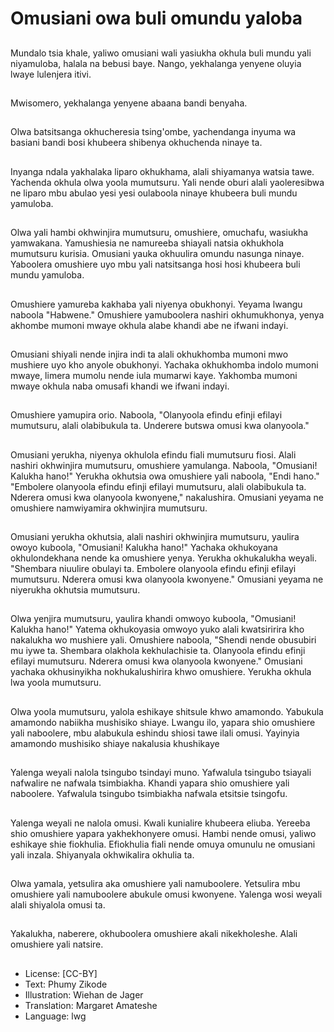 # Omusiani owa buli omundu yaloba

##
Mundalo tsia khale, yaliwo omusiani
wali yasiukha okhula buli mundu
yali niyamuloba, halala na bebusi
baye.
Nango, yekhalanga yenyene oluyia
lwaye lulenjera itivi.

##
Mwisomero, yekhalanga yenyene
abaana bandi benyaha.

##
Olwa batsitsanga okhucheresia
tsing'ombe, yachendanga inyuma
wa basiani bandi bosi khubeera
shibenya okhuchenda ninaye ta.

##
Inyanga ndala yakhalaka liparo
okhukhama, alali shiyamanya
watsia tawe.
Yachenda okhula olwa yoola
mumutsuru.
Yali nende oburi alali yaoleresibwa
ne liparo mbu abulao yesi yesi
oulaboola ninaye khubeera buli
mundu yamuloba.

##
Olwa yali hambi okhwinjira
mumutsuru, omushiere, omuchafu,
wasiukha yamwakana. Yamushiesia
ne namureeba shiayali natsia
okhukhola mumutsuru kurisia.
Omusiani yauka okhuulira omundu
nasunga ninaye. Yaboolera
omushiere uyo mbu yali natsitsanga
hosi hosi khubeera buli mundu
yamuloba.

##
Omushiere yamureba kakhaba yali
niyenya obukhonyi. Yeyama lwangu
naboola "Habwene."
Omushiere yamuboolera nashiri
okhumukhonya, yenya akhombe
mumoni mwaye okhula alabe
khandi abe ne ifwani indayi.

##
Omusiani shiyali nende injira indi ta
alali okhukhomba mumoni mwo
mushiere uyo kho anyole
obukhonyi.
Yachaka okhukhomba indolo
mumoni mwaye, limera mumolu
nende iula mumarwi kaye.
Yakhomba mumoni mwaye okhula
naba omusafi khandi we ifwani
indayi.

##
Omushiere yamupira orio.
Naboola, "Olanyoola efindu efinji
efilayi mumutsuru, alali olabibukula
ta. Underere butswa omusi kwa
olanyoola."

##
Omusiani yerukha, niyenya okhulola
efindu fiali mumutsuru fiosi. Alali
nashiri okhwinjira mumutsuru,
omushiere yamulanga.
Naboola, "Omusiani! Kalukha
hano!" Yerukha okhutsia owa
omushiere yali naboola, "Endi
hano."
"Embolere olanyoola efindu efinji
efilayi mumutsuru, alali olabibukula
ta. Nderera omusi kwa olanyoola
kwonyene," nakalushira. Omusiani
yeyama ne omushiere namwiyamira
okhwinjira mumutsuru.

##
Omusiani yerukha okhutsia, alali
nashiri okhwinjira mumutsuru,
yaulira owoyo kuboola, "Omusiani!
Kalukha hano!"
Yachaka okhukoyana
okhulondekhana nende ka
omushiere yenya. Yerukha
okhukalukha weyali.
"Shembara niuulire obulayi ta.
Embolere olanyoola efindu efinji
efilayi mumutsuru. Nderera omusi
kwa olanyoola kwonyene."
Omusiani yeyama ne niyerukha
okhutsia mumutsuru.

##
Olwa yenjira mumutsuru, yaulira
khandi omwoyo kuboola,
"Omusiani! Kalukha hano!" Yatema
okhukoyasia omwoyo yuko alali
kwatsiririra kho nakalukha wo
mushiere yali.
Omushiere naboola, "Shendi nende
obusubiri mu iywe ta. Shembara
olakhola kekhulachisie ta. Olanyoola
efindu efinji efilayi mumutsuru.
Nderera omusi kwa olanyoola
kwonyene." Omusiani yachaka
okhusinyikha nokhukalushirira khwo
omushiere. Yerukha okhula lwa
yoola mumutsuru.

##
Olwa yoola mumutsuru, yalola
eshikaye shitsule khwo amamondo.
Yabukula amamondo nabiikha
mushisiko shiaye. Lwangu ilo,
yapara shio omushiere yali
naboolere, mbu alabukula eshindu
shiosi tawe ilali omusi. Yayinyia
amamondo mushisiko shiaye
nakalusia khushikaye

##
Yalenga weyali nalola tsingubo
tsindayi muno. Yafwalula tsingubo
tsiayali nafwalire ne nafwala
tsimbiakha.
Khandi yapara shio omushiere yali
naboolere. Yafwalula tsingubo
tsimbiakha nafwala etsitsie
tsingofu.

##
Yalenga weyali ne nalola omusi.
Kwali kunialire khubeera eliuba.
Yereeba shio omushiere yapara
yakhekhonyere omusi.
Hambi nende omusi, yaliwo
eshikaye shie fiokhulia. Efiokhulia
fiali nende omuya omunulu ne
omusiani yali inzala. Shiyanyala
okhwikalira okhulia ta.

##
Olwa yamala, yetsulira aka
omushiere yali namuboolere.
Yetsulira mbu omushiere yali
namuboolere abukule omusi
kwonyene.
Yalenga wosi weyali alali shiyalola
omusi ta.

##
Yakalukha, naberere, okhuboolera
omushiere akali nikekholeshe. Alali
omushiere yali natsire.

##
* License: [CC-BY]
* Text: Phumy Zikode
* Illustration: Wiehan de Jager
* Translation: Margaret Amateshe
* Language: lwg
